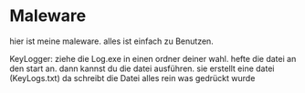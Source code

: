 # Maleware
hier ist meine maleware. alles ist einfach zu Benutzen.

KeyLogger:
ziehe die Log.exe in einen ordner deiner wahl. hefte die datei an den start an. dann kannst du die datei ausführen. sie erstellt eine datei (KeyLogs.txt) da schreibt 
die Datei alles rein was gedrückt wurde
